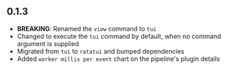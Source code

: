 ## 0.1.3
- **BREAKING**: Renamed the `view` command to `tui`
- Changed to execute the `tui` command by default, when no command argument is supplied
- Migrated from `tui` to `ratatui` and bumped dependencies
- Added `worker millis per event` chart on the pipeline's plugin details